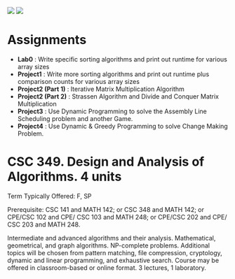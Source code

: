 ![](https://img.shields.io/badge/Anish%20Yakkala-Approved-brightgreen.svg) ![](https://img.shields.io/badge/Mani%20Movva-Approved-brightgreen.svg)

# Assignments

- __Lab0__ : Write specific sorting algorithms and print out runtime for various array sizes
- __Project1__ : Write more sorting algorithms and print out runtime plus comparison counts for various array sizes
- __Project2 (Part 1)__ : Iterative Matrix Multiplication Algorithm
- __Project2 (Part 2)__ : Strassen Algorithm and Divide and Conquer Matrix Multiplication
- __Project3__ : Use Dynamic Programming to solve the Assembly Line Scheduling problem and another Game.
- __Project4__ : Use Dynamic & Greedy Programming to solve Change Making Problem.

# CSC 349. Design and Analysis of Algorithms. 4 units

Term Typically Offered: F, SP

Prerequisite: CSC 141 and MATH 142; or CSC 348 and MATH 142; or CPE/CSC 102 and CPE/ CSC 103 and MATH 248; or CPE/CSC 202 and CPE/ CSC 203 and MATH 248.

Intermediate and advanced algorithms and their analysis. Mathematical, geometrical, and graph algorithms. NP-complete problems. Additional topics will be chosen from pattern matching, file compression, cryptology, dynamic and linear programming, and exhaustive search. Course may be offered in classroom-based or online format. 3 lectures, 1 laboratory.
